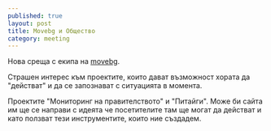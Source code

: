 ```yaml
---
published: true
layout: post
title: Movebg и Общество
category: meeting
---
```


Нова среща с екипа на [movebg](http://movebg.com/ "Movebg").

Страшен интерес към проектите, които дават възможност хората да "действат" и да се запознават с ситуацията в момента.

Проектите "Мониторинг на правителството" и "Питайги". Може би сайта им ще се направи с идеята че посетителите там ще могат да действат и като ползват тези инструментите, които ние създадем.